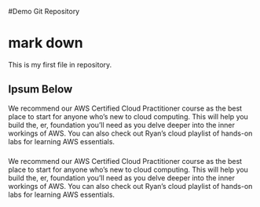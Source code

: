 #Demo Git Repository
# mark down

This is my first file in repository.

## Ipsum Below

We recommend our AWS Certified Cloud Practitioner course as the best place to start for anyone who’s new to cloud computing. This will help you build the, er, foundation you’ll need as you delve deeper into the inner workings of AWS. You can also check out Ryan’s cloud playlist of hands-on labs for learning AWS essentials.

###
We recommend our AWS Certified Cloud Practitioner course as the best place to start for anyone who’s new to cloud computing. This will help you build the, er, foundation you’ll need as you delve deeper into the inner workings of AWS. You can also check out Ryan’s cloud playlist of hands-on labs for learning AWS essentials.